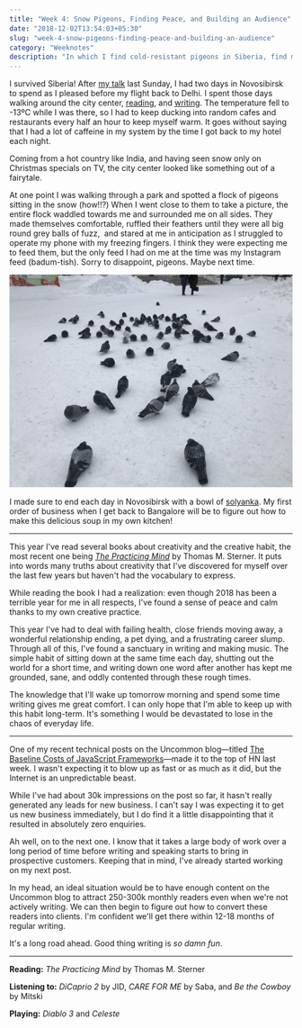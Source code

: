 ```yaml
---
title: "Week 4: Snow Pigeons, Finding Peace, and Building an Audience"
date: "2018-12-02T13:54:03+05:30"
slug: "week-4-snow-pigeons-finding-peace-and-building-an-audience"
category: "Weeknotes"
description: "In which I find cold-resistant pigeons in Siberia, find mental peace in making art, and explain how I'll become an Internet celebrity one day."
---
```


I survived Siberia! After [my talk](http://gdg-siberia.com) last Sunday, I had two days in Novosibirsk to spend as I pleased before my flight back to Delhi. I spent those days walking around the city center, [reading](https://en.wikipedia.org/wiki/No_Longer_at_Ease), and [writing](https://blog.uncommon.is/the-baseline-costs-of-javascript-frameworks-f768e2865d4a). The temperature fell to -13ºC while I was there, so I had to keep ducking into random cafes and restaurants every half an hour to keep myself warm. It goes without saying that I had a lot of caffeine in my system by the time I got back to my hotel each night.

Coming from a hot country like India, and having seen snow only on Christmas specials on TV, the city center looked like something out of a fairytale.

At one point I was walking through a park and spotted a flock of pigeons sitting in the snow (how!!?) When I went close to them to take a picture, the entire flock waddled towards me and surrounded me on all sides. They made themselves comfortable, ruffled their feathers until they were all big round grey balls of fuzz,  and stared at me in anticipation as I struggled to operate my phone with my freezing fingers. I think they were expecting me to feed them, but the only feed I had on me at the time was my Instagram feed (badum-tish). Sorry to disappoint, pigeons. Maybe next time.

![Someone explain to me how they're not frozen solid](../images/pigeons.jpg "Pigeons sitting in the snow")

I made sure to end each day in Novosibirsk with a bowl of [solyanka](https://en.wikipedia.org/wiki/Solyanka). My first order of business when I get back to Bangalore will be to figure out how to make this delicious soup in my own kitchen!

* * *

This year I've read several books about creativity and the creative habit, the most recent one being [_The Practicing Mind_](https://www.amazon.in/dp/B007C8NRSA/ref=dp-kindle-redirect?_encoding=UTF8&btkr=1) by Thomas M. Sterner. It puts into words many truths about creativity that I've discovered for myself over the last few years but haven't had the vocabulary to express.

While reading the book I had a realization: even though 2018 has been a terrible year for me in all respects, I've found a sense of peace and calm thanks to my own creative practice.

This year I've had to deal with failing health, close friends moving away, a wonderful relationship ending, a pet dying, and a frustrating career slump. Through all of this, I've found a sanctuary in writing and making music. The simple habit of sitting down at the same time each day, shutting out the world for a short time, and writing down one word after another has kept me grounded, sane, and oddly contented through these rough times.

The knowledge that I'll wake up tomorrow morning and spend some time writing gives me great comfort. I can only hope that I'm able to keep up with this habit long-term. It's something I would be devastated to lose in the chaos of everyday life.

* * *

One of my recent technical posts on the Uncommon blog—titled [The Baseline Costs of JavaScript Frameworks](https://blog.uncommon.is/the-baseline-costs-of-javascript-frameworks-f768e2865d4a?source=collection_home---4------0---------------------)—made it to the top of HN last week. I wasn't expecting it to blow up as fast or as much as it did, but the Internet is an unpredictable beast.

While I've had about 30k impressions on the post so far, it hasn't really generated any leads for new business. I can't say I was expecting it to get us new business immediately, but I do find it a little disappointing that it resulted in absolutely zero enquiries.

Ah well, on to the next one. I know that it takes a large body of work over a long period of time before writing and speaking starts to bring in prospective customers. Keeping that in mind, I've already started working on my next post.

In my head, an ideal situation would be to have enough content on the Uncommon blog to attract 250-300k monthly readers even when we're not actively writing. We can then begin to figure out how to convert these readers into clients. I'm confident we'll get there within 12-18 months of regular writing.

It's a long road ahead. Good thing writing is _so damn fun_.

* * *

**Reading:** _The Practicing Mind_ by Thomas M. Sterner

**Listening to:** _DiCaprio 2_ by JID, _CARE FOR ME_ by Saba, and _Be the Cowboy_ by Mitski

**Playing:** _Diablo 3_ and _Celeste_